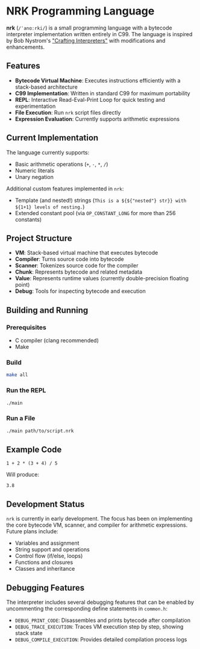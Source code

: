 # NRK Programming Language

**nrk** (`/ˈanɑːrki/`) is a small programming language with a bytecode interpreter implementation written entirely in C99.
The language is inspired by Bob Nystrom's ["Crafting Interpreters"](https://craftinginterpreters.com/) with modifications and enhancements.

## Features

- **Bytecode Virtual Machine**: Executes instructions efficiently with a stack-based architecture
- **C99 Implementation**: Written in standard C99 for maximum portability
- **REPL**: Interactive Read-Eval-Print Loop for quick testing and experimentation
- **File Execution**: Run `nrk` script files directly
- **Expression Evaluation**: Currently supports arithmetic expressions

## Current Implementation

The language currently supports:

- Basic arithmetic operations (`+`, `-`, `*`, `/`)
- Numeric literals
- Unary negation

Additional custom features implemented in `nrk`:

- Template (and nested!) strings (`This is a ${${"nested"} str}} with ${1+1} levels of nesting.`)
- Extended constant pool (via `OP_CONSTANT_LONG` for more than 256 constants)

## Project Structure

- **VM**: Stack-based virtual machine that executes bytecode
- **Compiler**: Turns source code into bytecode
- **Scanner**: Tokenizes source code for the compiler
- **Chunk**: Represents bytecode and related metadata
- **Value**: Represents runtime values (currently double-precision floating point)
- **Debug**: Tools for inspecting bytecode and execution

## Building and Running

### Prerequisites

- C compiler (clang recommended)
- Make

### Build

```bash
make all
```

### Run the REPL

```bash
./main
```

### Run a File

```bash
./main path/to/script.nrk
```

## Example Code

```
1 + 2 * (3 + 4) / 5
```

Will produce:

```
3.8
```

## Development Status

`nrk` is currently in early development. The focus has been on implementing the core bytecode VM, scanner, and compiler for arithmetic expressions. Future plans include:

- Variables and assignment
- String support and operations
- Control flow (if/else, loops)
- Functions and closures
- Classes and inheritance

## Debugging Features

The interpreter includes several debugging features that can be enabled by uncommenting the corresponding define statements in `common.h`:

- `DEBUG_PRINT_CODE`: Disassembles and prints bytecode after compilation
- `DEBUG_TRACE_EXECUTION`: Traces VM execution step by step, showing stack state
- `DEBUG_COMPILE_EXECUTION`: Provides detailed compilation process logs
